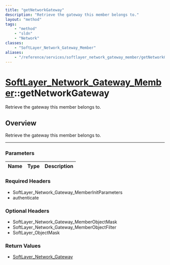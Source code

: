 ```yaml
---
title: "getNetworkGateway"
description: "Retrieve the gateway this member belongs to."
layout: "method"
tags:
    - "method"
    - "sldn"
    - "Network"
classes:
    - "SoftLayer_Network_Gateway_Member"
aliases:
    - "/reference/services/softlayer_network_gateway_member/getNetworkGateway"
---
```

# [SoftLayer_Network_Gateway_Member](/reference/services/SoftLayer_Network_Gateway_Member)::getNetworkGateway


Retrieve the gateway this member belongs to.


## Overview 
Retrieve the gateway this member belongs to.

-----

### Parameters 
|Name | Type | Description |
| --- | --- | --- |


### Required Headers
* SoftLayer_Network_Gateway_MemberInitParameters
* authenticate


### Optional Headers
* SoftLayer_Network_Gateway_MemberObjectMask
* SoftLayer_Network_Gateway_MemberObjectFilter
* SoftLayer_ObjectMask

### Return Values
* <a href='/reference/datatypes/SoftLayer_Network_Gateway'>SoftLayer_Network_Gateway </a>




